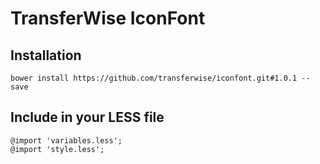 # TransferWise IconFont

## Installation
```
bower install https://github.com/transferwise/iconfont.git#1.0.1 --save
```

## Include in your LESS file
```
@import 'variables.less';
@import 'style.less';
```
